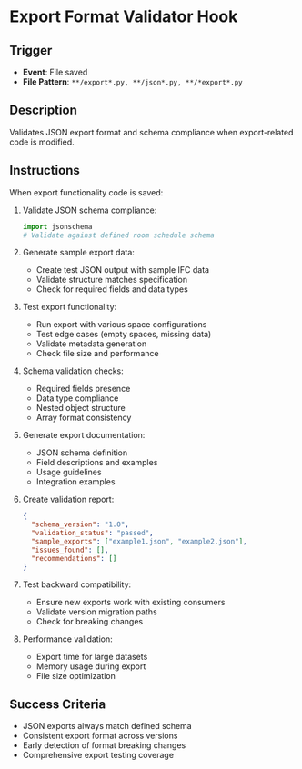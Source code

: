 # Export Format Validator Hook

## Trigger
- **Event**: File saved
- **File Pattern**: `**/export*.py, **/json*.py, **/*export*.py`

## Description
Validates JSON export format and schema compliance when export-related code is modified.

## Instructions
When export functionality code is saved:

1. Validate JSON schema compliance:
   ```python
   import jsonschema
   # Validate against defined room schedule schema
   ```

2. Generate sample export data:
   - Create test JSON output with sample IFC data
   - Validate structure matches specification
   - Check for required fields and data types

3. Test export functionality:
   - Run export with various space configurations
   - Test edge cases (empty spaces, missing data)
   - Validate metadata generation
   - Check file size and performance

4. Schema validation checks:
   - Required fields presence
   - Data type compliance
   - Nested object structure
   - Array format consistency

5. Generate export documentation:
   - JSON schema definition
   - Field descriptions and examples
   - Usage guidelines
   - Integration examples

6. Create validation report:
   ```json
   {
     "schema_version": "1.0",
     "validation_status": "passed",
     "sample_exports": ["example1.json", "example2.json"],
     "issues_found": [],
     "recommendations": []
   }
   ```

7. Test backward compatibility:
   - Ensure new exports work with existing consumers
   - Validate version migration paths
   - Check for breaking changes

8. Performance validation:
   - Export time for large datasets
   - Memory usage during export
   - File size optimization

## Success Criteria
- JSON exports always match defined schema
- Consistent export format across versions
- Early detection of format breaking changes
- Comprehensive export testing coverage